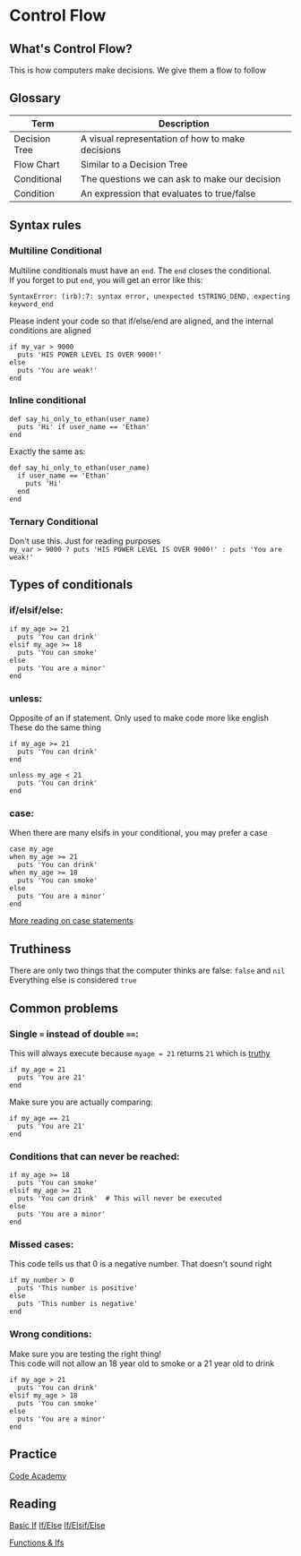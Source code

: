 
# Control Flow

## What's Control Flow?
This is how computers make decisions.  We give them a flow to follow

## Glossary
| Term | Description |
| --- | --- |
| Decision Tree | A visual representation of how to make decisions |
| Flow Chart | Similar to a Decision Tree |
| Conditional | The questions we can ask to make our decision |
| Condition | An expression that evaluates to true/false |

## Syntax rules
### Multiline Conditional
Multiline conditionals must have an `end`.  The `end` closes the conditional.    
If you forget to put `end`, you will get an error like this:

`SyntaxError: (irb):7: syntax error, unexpected tSTRING_DEND, expecting keyword_end`

Please indent your code so that if/else/end are aligned, and the internal conditions are aligned

```
if my_var > 9000
  puts 'HIS POWER LEVEL IS OVER 9000!'
else
  puts 'You are weak!'
end
```


### Inline conditional
```
def say_hi_only_to_ethan(user_name)
  puts 'Hi' if user_name == 'Ethan'
end
```

Exactly the same as:
```
def say_hi_only_to_ethan(user_name)
  if user_name == 'Ethan'
    puts 'Hi'
  end
end
```


### Ternary Conditional
Don't use this.  Just for reading purposes  
`my_var > 9000 ? puts 'HIS POWER LEVEL IS OVER 9000!' : puts 'You are weak!'`


## Types of conditionals

### if/elsif/else:
```
if my_age >= 21
  puts 'You can drink'
elsif my_age >= 18
  puts 'You can smoke'
else
  puts 'You are a minor'
end
```


### unless:
Opposite of an if statement.  Only used to make code more like english  
These do the same thing

```
if my_age >= 21
  puts 'You can drink'
end

unless my_age < 21
  puts 'You can drink'
end
```


### case:
When there are many elsifs in your conditional, you may prefer a case

```
case my_age
when my_age >= 21
  puts 'You can drink'
when my_age >= 18
  puts 'You can smoke'
else
  puts 'You are a minor'
end
```

[More reading on case statements](http://www.skorks.com/2009/08/how-a-ruby-case-statement-works-and-what-you-can-do-with-it/)

## Truthiness
There are only two things that the computer thinks are false: `false` and `nil`  
Everything else is considered `true`


## Common problems

### Single `=` instead of double `==`:

This will always execute because `myage = 21` returns `21` which is [truthy](#truthiness)
```
if my_age = 21
  puts 'You are 21'
end
```

Make sure you are actually comparing:
```
if my_age == 21
  puts 'You are 21'
end
```


### Conditions that can never be reached:
```
if my_age >= 18
  puts 'You can smoke'
elsif my_age >= 21
  puts 'You can drink'  # This will never be executed
else
  puts 'You are a minor'
end
```


### Missed cases:
This code tells us that 0 is a negative number.  That doesn't sound right

```
if my_number > 0
  puts 'This number is positive'
else
  puts 'This number is negative'
end
```


### Wrong conditions:
Make sure you are testing the right thing!  
This code will not allow an 18 year old to smoke or a 21 year old to drink

```
if my_age > 21
  puts 'You can drink'
elsif my_age > 18
  puts 'You can smoke'
else
  puts 'You are a minor'
end
```

## Practice
[Code Academy](https://www.codecademy.com/courses/ruby-beginner-en-NFCZ7/0/1?curriculum_id=5059f8619189a5000201fbcb)

## Reading
[Basic If](https://learnrubythehardway.org/book/ex29.html)
[If/Else](https://learnrubythehardway.org/book/ex30.html)
[If/Elsif/Else](https://learnrubythehardway.org/book/ex31.html)

[Functions & Ifs](https://learnrubythehardway.org/book/ex35.html)
